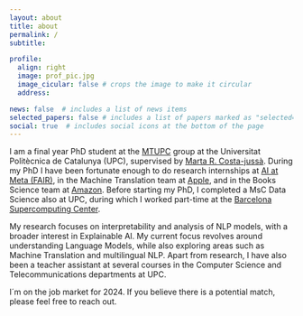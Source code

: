 ```yaml
---
layout: about
title: about
permalink: /
subtitle:

profile:
  align: right
  image: prof_pic.jpg
  image_cicular: false # crops the image to make it circular
  address:

news: false  # includes a list of news items
selected_papers: false # includes a list of papers marked as "selected={true}"
social: true  # includes social icons at the bottom of the page
---
```


I am a final year PhD student at the [MTUPC](https://mt.cs.upc.edu/) group at the Universitat Politècnica de Catalunya (UPC), supervised by [Marta R. Costa-jussà](https://costa-jussa.com/). During my PhD I have been fortunate enough to do research internships at [AI at Meta (FAIR)](https://ai.meta.com/), in the Machine Translation team at [Apple](https://www.apple.com/), and in the Books Science team at [Amazon](https://www.amazon.science/). Before starting my PhD, I completed a MsC Data Science also at UPC, during which I worked part-time at the [Barcelona Supercomputing Center](https://www.bsc.es/).

My research focuses on interpretability and analysis of NLP models, with a broader interest in Explainable AI. My current focus revolves around understanding Language Models, while also exploring areas such as Machine Translation and multilingual NLP. Apart from research, I have also been a teacher assistant at several courses in the Computer Science and Telecommunications departments at UPC.

I´m on the job market for 2024. If you believe there is a potential match, please feel free to reach out.
